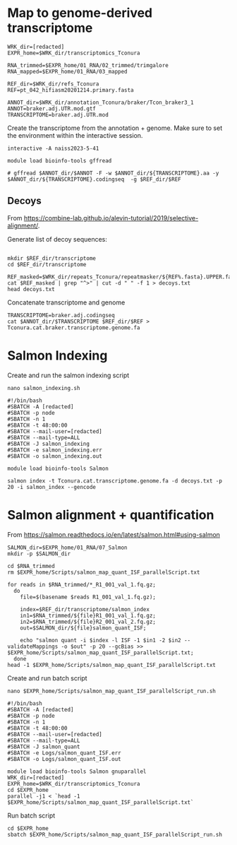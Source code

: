 # Map to genome-derived transcriptome

```
WRK_dir=[redacted]
EXPR_home=$WRK_dir/transcriptomics_Tconura

RNA_trimmed=$EXPR_home/01_RNA/02_trimmed/trimgalore
RNA_mapped=$EXPR_home/01_RNA/03_mapped

REF_dir=$WRK_dir/refs_Tconura
REF=pt_042_hifiasm20201214.primary.fasta

ANNOT_dir=$WRK_dir/annotation_Tconura/braker/Tcon_braker3_1
ANNOT=braker.adj.UTR.mod.gtf	
TRANSCRIPTOME=braker.adj.UTR.mod
```

Create the transcriptome from the annotation + genome. Make sure to set the environment within the interactive session. 
```
interactive -A naiss2023-5-41 

module load bioinfo-tools gffread

# gffread $ANNOT_dir/$ANNOT -F -w $ANNOT_dir/${TRANSCRIPTOME}.aa -y $ANNOT_dir/${TRANSCRIPTOME}.codingseq  -g $REF_dir/$REF
```

## Decoys
From https://combine-lab.github.io/alevin-tutorial/2019/selective-alignment/. 

Generate list of decoy sequences:
```

mkdir $REF_dir/transcriptome
cd $REF_dir/transcriptome

REF_masked=$WRK_dir/repeats_Tconura/repeatmasker/${REF%.fasta}.UPPER.fasta.hardmasked
cat $REF_masked | grep "^>" | cut -d " " -f 1 > decoys.txt
head decoys.txt
```
Concatenate transcriptome and genome
```
TRANSCRIPTOME=braker.adj.codingseq
cat $ANNOT_dir/$TRANSCRIPTOME $REF_dir/$REF > Tconura.cat.braker.transcriptome.genome.fa
```
# Salmon Indexing

Create and run the salmon indexing script
```
nano salmon_indexing.sh
```

```
#!/bin/bash
#SBATCH -A [redacted]
#SBATCH -p node
#SBATCH -n 1
#SBATCH -t 48:00:00
#SBATCH --mail-user=[redacted]
#SBATCH --mail-type=ALL
#SBATCH -J salmon_indexing
#SBATCH -e salmon_indexing.err
#SBATCH -o salmon_indexing.out

module load bioinfo-tools Salmon

salmon index -t Tconura.cat.transcriptome.genome.fa -d decoys.txt -p 20 -i salmon_index --gencode 
```

# Salmon alignment + quantification
From https://salmon.readthedocs.io/en/latest/salmon.html#using-salmon
```
SALMON_dir=$EXPR_home/01_RNA/07_Salmon
mkdir -p $SALMON_dir

cd $RNA_trimmed
rm $EXPR_home/Scripts/salmon_map_quant_ISF_parallelScript.txt

for reads in $RNA_trimmed/*_R1_001_val_1.fq.gz; 
  do
    file=$(basename $reads R1_001_val_1.fq.gz);
    
    index=$REF_dir/transcriptome/salmon_index
    in1=$RNA_trimmed/${file}R1_001_val_1.fq.gz; 
    in2=$RNA_trimmed/${file}R2_001_val_2.fq.gz;
    out=$SALMON_dir/${file}salmon_quant_ISF;

    echo "salmon quant -i $index -l ISF -1 $in1 -2 $in2 --validateMappings -o $out" -p 20 --gcBias >> $EXPR_home/Scripts/salmon_map_quant_ISF_parallelScript.txt;
  done
head -1 $EXPR_home/Scripts/salmon_map_quant_ISF_parallelScript.txt
```
Create and run batch script
```
nano $EXPR_home/Scripts/salmon_map_quant_ISF_parallelScript_run.sh
```

```
#!/bin/bash
#SBATCH -A [redacted]
#SBATCH -p node
#SBATCH -n 1
#SBATCH -t 48:00:00
#SBATCH --mail-user=[redacted]
#SBATCH --mail-type=ALL
#SBATCH -J salmon_quant
#SBATCH -e Logs/salmon_quant_ISF.err
#SBATCH -o Logs/salmon_quant_ISF.out

module load bioinfo-tools Salmon gnuparallel
WRK_dir=[redacted]
EXPR_home=$WRK_dir/transcriptomics_Tconura
cd $EXPR_home
parallel -j1 < `head -1 $EXPR_home/Scripts/salmon_map_quant_ISF_parallelScript.txt`

```
Run batch script
```
cd $EXPR_home
sbatch $EXPR_home/Scripts/salmon_map_quant_ISF_parallelScript_run.sh
```



